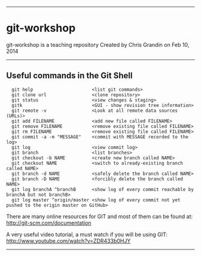 ____
# git-workshop

git-workshop is a teaching repository
Created by Chris Grandin on Feb 10, 2014

---

## Useful commands in the Git Shell

      git help                      <list git commands>
      git clone url                 <clone repository>
      git status                    <view changes & staging>
      gitk                          <GUI - show revision tree information>
      git remote -v                 <Look at all remote data sources (URLs)>
      git add FILENAME              <add new file called FILENAME>
      git remove FILENAME           <remove existing file called FILENAME>
      git rm FILENAME               <remove existing file called FILENAME>
      git commit -a -m "MESSAGE"    <commit with MESSAGE recorded to the log>
      git log                       <view commit log>
      git branch                    <list branches>
      git checkout -b NAME          <create new branch called NAME>
      git checkout NAME             <switch to already-existing branch called NAME>
      git branch -d NAME            <safely delete the branch called NAME>
      git branch -D NAME            <forcibly delete the branch called NAME>
      git log branchA ^branchB      <show log of every commit reachable by branchA but not branchB>
      git log master ^origin/master <show log of every commit not yet pushed to the origin master on GitHub>

There are many online resources for GIT and
most of them can be found at: http://git-scm.com/documentation

A very useful video tutorial, a must watch if you will be using GIT: http://www.youtube.com/watch?v=ZDR433b0HJY

---

